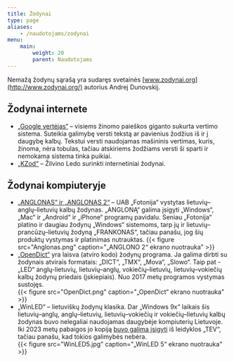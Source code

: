 ```yaml
---
title: Žodynai
type: page
aliases:
    - /naudotojams/zodynai
menu:
    main:
        weight: 20
        parent: Naudotojams
---
```


Nemažą žodynų sąrašą yra sudaręs svetainės [www.zodynai.org](http://www.zodynai.org/) autorius Andrej Dunovskij.

Žodynai internete
-----------------

* [„Google vertėjas“](https://translate.google.com/) – visiems žinomo paieškos giganto sukurta vertimo sistema. Suteikia
  galimybę versti tekstą ar pavienius žodžius iš ir į daugybę kalbų. Tekstui versti naudojamas mašininis vertimas,
  kuris, žinoma, nėra tobulas, tačiau atskiriems žodžiams versti ši sparti ir nemokama sistema tinka puikiai.
* [„KZod“](http://www.dict.lt/?k=zod&lang=lt) – Žilvino Ledo surinkti internetiniai žodynai.

Žodynai kompiuteryje
--------------------

* [„ANGLONAS“ ir „ANGLONAS 2“](http://anglonas.fotonija.lt/) – UAB „Fotonija“ vystytas lietuvių–anglų–lietuvių kalbų
  žodynas. „ANGLONĄ“ galima įsigyti „Windows“, „Mac“ ir „Android“ ir „iPhone“ programų pavidalu. Seniau „Fotonija“
  platino ir daugiau žodynų „Windows“ sistemoms, tarp jų ir lietuvių–prancūzų–lietuvių žodyną „FRANKONAS“, tačiau
  panašu, jog šių produktų vystymas ir platinimas nutrauktas.
  {{< figure src="Anglonas.png" caption="„ANGLONO 2“ ekrano nuotrauka" >}}
* [„OpenDict“](http://opendict.sourceforge.net/) yra laisva (atviro kodo) žodynų programa. Ja galima dirbti su žodynais
  atvirais formatais: „DICT“, „TMX“, „Mova“, „Slowo“. Taip pat - „LED“ anglų-lietuvių, lietuvių–anglų,
  vokiečių–lietuvių, lietuvių–vokiečių kalbų žodynų priedais (įskiepiais). Nuo 2017 metų programos vystymas sustojęs.  
  {{< figure src="OpenDict.png" caption="„OpenDict“ ekrano nuotrauka" >}}
* „WinLED“ – lietuviškų žodynų klasika. Dar „Windows 9x“ laikais šis lietuvių–anglų, anglų–lietuvių, lietuvių–vokiečių
  ir vokiečių–lietuvių kalbų žodynas buvo nelegaliai naudojamas daugybėje kompiuterių Lietuvoje. Iki 2023 metų pabaigos
  jo kopiją [buvo galima įsigyti](https://web.archive.org/web/20231002233911/https://tevukas.lt/zodynai/WINLED5_dwnl)
  iš leidyklos „TEV“, tačiau panašu, kad tokios galimybės nebėra.  
  {{< figure src="WinLED5.jpg" caption="„WinLED 5“ ekrano nuotrauka" >}}
